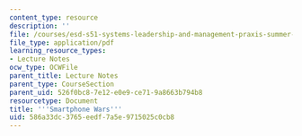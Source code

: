 ```yaml
---
content_type: resource
description: ''
file: /courses/esd-s51-systems-leadership-and-management-praxis-summer-2014/586a33dc3765eedf7a5e9715025c0cb8_MITESD_S51S14_Lec9.pdf
file_type: application/pdf
learning_resource_types:
- Lecture Notes
ocw_type: OCWFile
parent_title: Lecture Notes
parent_type: CourseSection
parent_uid: 526f0bc8-7e12-e0e9-ce71-9a8663b794b8
resourcetype: Document
title: '''Smartphone Wars'''
uid: 586a33dc-3765-eedf-7a5e-9715025c0cb8
---
```

